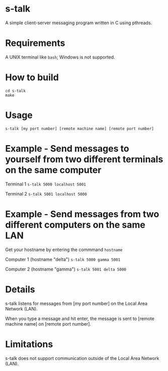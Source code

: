 # s-talk
A simple client-server messaging program written in C using pthreads.

# Requirements
A UNIX terminal like `bash`; Windows is not supported.

# How to build
```
cd s-talk
make
```

# Usage
`s-talk [my port number] [remote machine name] [remote port number]`

# Example - Send messages to yourself from two different terminals on the same computer
Terminal 1
`s-talk 5000 localhost 5001`

Terminal 2
`s-talk 5001 localhost 5000`

# Example - Send messages from two different computers on the same LAN
Get your hostname by entering the commmand
`hostname`

Computer 1 (hostname "delta")
`s-talk 5000 gamma 5001`

Computer 2 (hostname "gamma")
`s-talk 5001 delta 5000`

# Details
s-talk listens for messages from [my port number] on the Local Area Network (LAN).


When you type a message and hit enter, the message is sent to [remote machine name] on [remote port number].

# Limitations
s-talk does not support communication outside of the Local Area Network (LAN).

